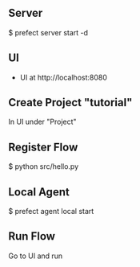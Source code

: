 
Server
------

$ prefect server start -d

UI
--

* UI at http://localhost:8080

Create Project "tutorial"
-------------------------

In UI under "Project"

Register Flow
-------------

$ python src/hello.py

Local Agent
-----------

$ prefect agent local start


Run Flow
--------

Go to UI and run
